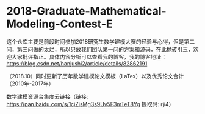 # 2018-Graduate-Mathematical-Modeling-Contest-E
这个仓库主要是前段时间参加2018研究生数学建模大赛的经验与心得，但是第二问，第三问做的太烂，所以只放我们团队第一问的方案和源码，在此抛砖引玉，欢迎大家批评指正。具体内容分析可以查看我的博客，我的博客地址：https://blog.csdn.net/hanjushi2/article/details/82862191

（2018.10）同时更新了历年数学建模论文模板（LaTex）以及优秀论文合计（2010年-2017年）

数学建模资源合集度云链接（链接: https://pan.baidu.com/s/1ciZisMg3s9Uv5F3mTeT8Yg 提取码: rji4）
